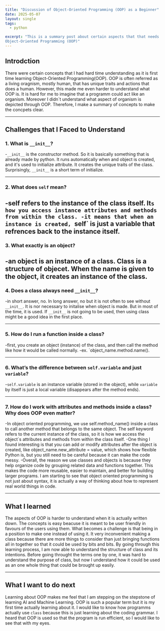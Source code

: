 ```yaml
---
title: "Discussion of Object-Oriented Programming (OOP) as a Beginner"
date: 2025-05-07
layout: single
tags:
  - python

excerpt: "This is a summary post about certain aspects that that needs to be discussed while learning 
Object-Oriented Programming (OOP)"
---
```


## Introdction
There were certain concepts that I had hard time understanding as it is first time learning Object-Oriented Programming(OOP). OOP is often referred as a living oragnism, mostly human, that has unique traits and actions that does a human. However, this made me even harder to understand what OOP is. 
It is hard for me to imagine that a programm could act like an organism. Moreover I didn`t understand what aspect of organism is depicted through OOP. Therefore, I make a summary of concepts to make the concpets clear. 

---

## Challenges that I Faced to Understand

### 1. What is `__init__`? 

-`__init__` is the constructor method. So it is basically something that is already made by python. It runs automatically when and object is created, and it's used to initialize attribute. It creates the unique traits of the class. Surprisingly,  `__init__` is a short term of initialize. 

---

### 2. What does `self` mean?

-self refers to the instance of the class itself. It`s how you access instance attributes and methods from within the class.
-it means that when an instance is created, `self` is just a variable that refrences back to the instance itself. 
---
### 3. What exactly is an object?

-an object is an instance of a class. Class is a structure of objecet. When the name is given to the object, it creates an instance of the class. 
---
### 4. Does a class always need `__init__`?

-in short answer, no. In long answer, no but it is not often to see without `__init__`. It is nor necessary to initalise when object is made. But in most of the time, it is used. If `__init__` is not going to be used, then using class might be a good idea in the first place. 


---
### 5. How do I run a function inside a class?

-first, you create an object (instance) of the class, and then call the method like how it would be called normally. 
-ex. `object_name.method.name().

---
### 6. What’s the difference between `self.variable` and just `variable`?

-`self.variable` is an instance variable (stored in the object), while `variable` by itself is just a local variable (disappears after the method ends).

---
### 7. How do I work with attributes and methods inside a class? Why does OOP even matter?

-In object oriented programming, we use self.method_name() inside a class to call another method that belongs to the same object. The self keyword refers to the current instance of the class, so it is how we access the object`s attributes and methods from within the class itself. 
-One thing I found interesting is that you can add or modify attributes after the object is created, like object_name.new_attribute = value, which shows how flexible Python is, but you still need to be careful because it can make the code messy. 
-Overall, the reason we use classes and objects is because they help organize code by grouping related data and functions together. This makes the code more reusable, easier to maintain, and better for building larger programs. I am starting to see that object oriented programming is not just about syntax, it is actually a way of thinking about how to represent real world things in code.

---

## What I learned

The aspects of OOP is harder to understand when it is actually written down. The concepts is easy beacuse it is meant to be user friendly in favours of the users using them. What becomes a challenge is that being in a position to make one instead of using it. It very inconvenient making a class because there are more things to consider than just bringing functions all in together so that it could be used by bits and bits. 
By going through this learning process, I am now able to understand the structure of class and its intentions. Before going throught the terms one by one, it was hard to understand the purpose of class, but now I understand how it could be used as an one whole thing that could be brought up easily. 

---

## What I want to do next

Learning about OOP makes me feel that I am stepping on the stepstone of learning AI and Machine Learning. OOP is such a popular term but it is my first time actually learning about it. 
I would like to know how programms actually use `class` because this is just learning about the coding grammar. I heard that OOP is used so that the program is run efficient, so I would like to see that with my eyes. 
